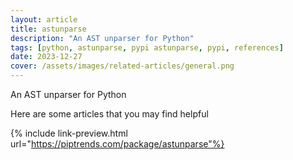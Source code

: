 ```yaml
---
layout: article
title: astunparse
description: "An AST unparser for Python"
tags: [python, astunparse, pypi astunparse, pypi, references]
date: 2023-12-27
cover: /assets/images/related-articles/general.png
---
```


An AST unparser for Python

Here are some articles that you may find helpful

{% include link-preview.html url="https://piptrends.com/package/astunparse"%}
